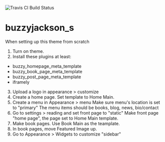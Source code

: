 ![Travis CI Build Status](https://travis-ci.org/Automattic/_s.svg?branch=master)

buzzyjackson_s
===

When setting up this theme from scratch

1. Turn on theme.
2. Install these plugins at least: 
  * buzzy_homepage_meta_template
  * buzzy_book_page_meta_template
  * buzzy_post_page_meta_template
  * iframely
3. Upload a logo in appearance > customize
4. Create a home page. Set template to Home Main.
5. Create a menu in Appearance > menu
   Make sure menu's location is set to "primary"
   The menu items should be books, blog, news, bio/contact
6. Go to settings > reading and set front page to "static" 
   Make front page "home page", the page set to Home Main template.
7. Make book pages. Use Book Main as the teamplate.
7. In book pages, move Featured Image up.
8. Go to Appearance > Widgets to customize "sidebar"
